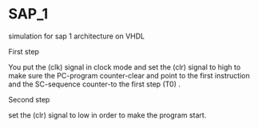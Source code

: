 # SAP_1
simulation for sap 1 architecture on VHDL

First step  

You put the (clk) signal in clock mode and set the (clr) signal to high to make sure the PC-program counter-clear and point to the first instruction and the SC-sequence counter-to the first step (T0) . 

Second step  

set the (clr) signal to low in order to make the program start.  
